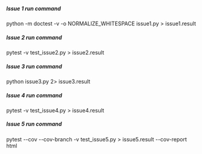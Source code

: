 ##### Issue 1 run command
python -m doctest -v -o NORMALIZE_WHITESPACE issue1.py > issue1.result
##### Issue 2 run command
pytest -v test_issue2.py > issue2.result
##### Issue 3 run command
python issue3.py 2> issue3.result
##### Issue 4 run command
pytest -v test_issue4.py > issue4.result
##### Issue 5 run command
pytest --cov --cov-branch -v test_issue5.py > issue5.result --cov-report html

